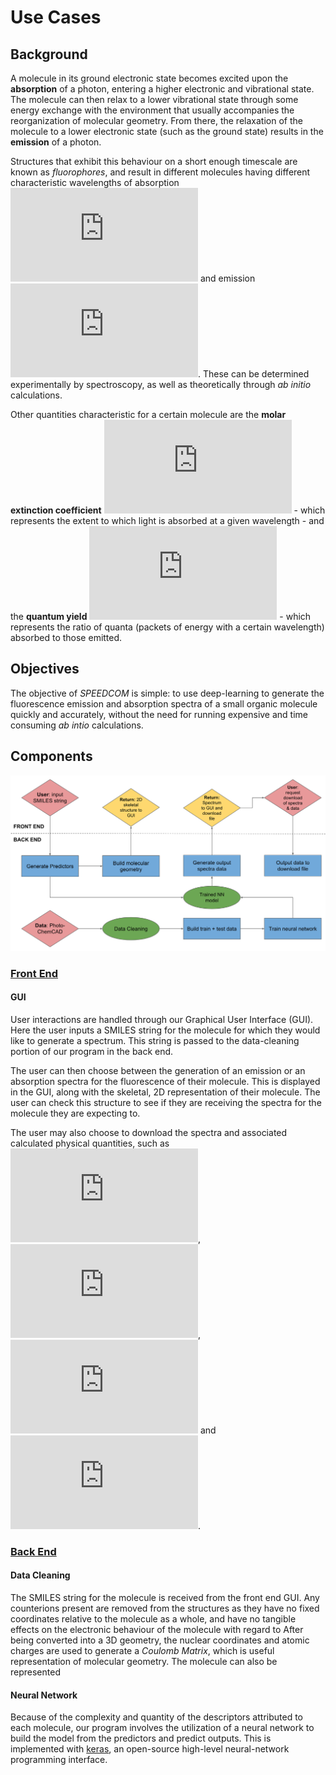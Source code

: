 # Use Cases

## Background

A molecule in its ground electronic state becomes excited upon the **absorption** of a photon, entering a higher electronic and vibrational state. The molecule can then relax to a lower vibrational state through some energy exchange with the environment that usually accompanies the reorganization of molecular geometry. From there, the relaxation of the molecule to a lower electronic state (such as the ground state) results in the **emission** of a photon. 

Structures that exhibit this behaviour on a short enough timescale are known as _fluorophores_, and result in different molecules having different characteristic wavelengths of absorption ![equation](https://latex.codecogs.com/gif.latex?%5Clambda_%7Babs%7D) and emission ![equation](https://latex.codecogs.com/gif.latex?%5Clambda_%7Bems%7D). These can be determined experimentally by spectroscopy, as well as theoretically through _ab initio_ calculations. 

Other quantities characteristic for a certain molecule are the **molar extinction coefficient** ![equation](https://latex.codecogs.com/gif.latex?%5Cepsilon) - which represents the extent to which light is absorbed at a given wavelength - and the **quantum yield** ![equation](https://latex.codecogs.com/gif.latex?%5CPhi_%7Bf%7D) - which represents the ratio of quanta (packets of energy with a certain wavelength) absorbed to those emitted.

## Objectives

The objective of _SPEEDCOM_ is simple: to use deep-learning to generate the fluorescence emission and absorption spectra of a small organic molecule quickly and accurately, without the need for running expensive and time consuming _ab intio_ calculations.

## Components

<p align="center"><img src="source/_static/flow_chart.png" alt="Use Flow Diagram" title="Flow Diagram"/></p>

### <u>Front End</u>

#### GUI
User interactions are handled through our Graphical User Interface (GUI). Here the user inputs a SMILES string for the molecule for which they would like to generate a spectrum. This string is passed to the data-cleaning portion of our program in the back end.

The user can then choose between the generation of an emission or an absorption spectra for the fluorescence of their molecule. This is displayed in the GUI, along with the skeletal, 2D representation of their molecule. The user can check this structure to see if they are receiving the spectra for the molecule they are expecting to.

The user may also choose to download the spectra and associated calculated physical quantities, such as ![equation](https://latex.codecogs.com/gif.latex?%5Clambda_%7Babs%7D), ![equation](https://latex.codecogs.com/gif.latex?%5Clambda_%7Bems%7D), ![equation](https://latex.codecogs.com/gif.latex?%5CPhi_%7Bf%7D) and ![equation](https://latex.codecogs.com/gif.latex?%5Cepsilon).


### <u>Back End</u>

#### Data Cleaning

The SMILES string for the molecule is received from the front end GUI. Any counterions present are removed from the structures as they have no fixed coordinates relative to the molecule as a whole, and have no tangible effects on the electronic behaviour of the molecule with regard to After being converted into a 3D geometry, the nuclear coordinates and atomic charges are used to generate a _Coulomb Matrix_, which is useful representation of molecular geometry. The molecule can also be represented

#### Neural Network

Because of the complexity and quantity of the descriptors attributed to each molecule, our program involves the utilization of a neural network to build the model from the predictors and predict outputs. This is implemented with [keras](https://github.com/keras-team/keras), an open-source high-level neural-network programming interface. 